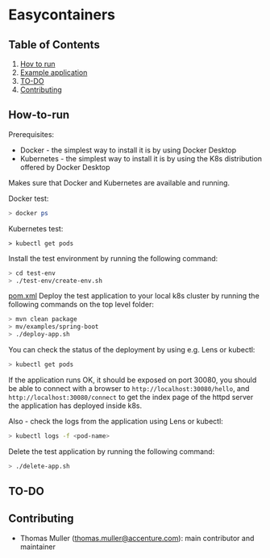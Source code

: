 # Easycontainers

## Table of Contents

1. [Hov to run](#How-to-run)
2. [Example application](#Example-application)
3. [TO-DO](#TO-DO)
4. [Contributing](#contributing)

## How-to-run
Prerequisites:
- Docker - the simplest way to install it is by using Docker Desktop
- Kubernetes - the simplest way to install it is by using the K8s distribution offered by Docker Desktop

Makes sure that Docker and Kubernetes are available and running. 

Docker test:
```bash
> docker ps
```

Kubernetes test:
```
> kubectl get pods
```

Install the test environment by running the following command:

```bash
> cd test-env
> ./test-env/create-env.sh
```
[pom.xml](..%2F..%2Fpom.xml)
Deploy the test application to your local k8s cluster by running the following commands on the top level folder:
```bash
> mvn clean package
> mv/examples/spring-boot
> ./deploy-app.sh
```

You can check the status of the deployment by using e.g. Lens or kubectl:
```bash
> kubectl get pods
```

If  the application runs OK, it should be exposed on port 30080, you should be able to connect with a browser to ```http://localhost:30080/hello```, and  
```http://localhost:30080/connect``` to get the index page of the httpd server the application has deployed inside k8s.

Also - check the logs from the application using Lens or kubectl:
```bash
> kubectl logs -f <pod-name>
```

Delete the test application by running the following command:
```bash
> ./delete-app.sh
```

## TO-DO

## Contributing
- Thomas Muller (thomas.muller@accenture.com): main contributor and maintainer

